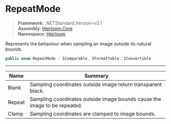 # RepeatMode

> **Framework**: .NETStandard,Version=v2.1  
> **Assembly**: [Heirloom.Core][0]  
> **Namespace**: [Heirloom][0]  

Represents the behaviour when sampling an image outside its natural bounds.

```cs
public enum RepeatMode : IComparable, IFormattable, IConvertible
```

--------------------------------------------------------------------------------

| Name   | Summary                                                                   |
|--------|---------------------------------------------------------------------------|
| Blank  | Sampling coordinates outside image return transparent black.              |
| Repeat | Sampling coordinates outside image bounds cause the image to be repeated. |
| Clamp  | Sampling coordinates are clamped to image bounds.                         |

[0]: ../Heirloom.Core.md
